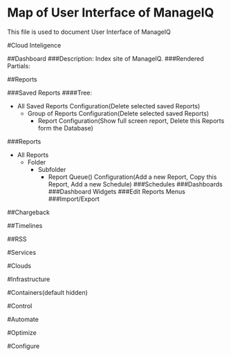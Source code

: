 # Map of User Interface of ManageIQ
This file is used to document User Interface of ManageIQ

#Cloud Inteligence

##Dashboard
###Description:
Index site of ManageIQ.
###Rendered Partials:

##Reports

###Saved Reports
####Tree:
- All Saved Reports
  Configuration(Delete selected saved Reports)
    - Group of Reports
    Configuration(Delete selected saved Reports)
      - Report
        Configuration(Show full screen report, Delete this Reports form the Database)

###Reports
- All Reports
  - Folder
    - Subfolder
      - Report Queue() Configuration(Add a new Report, Copy this Report, Add a new Schedule)
###Schedules
###Dashboards
###Dashboard Widgets
###Edit Reports Menus
###Import/Export

##Chargeback

##Timelines

##RSS

#Services

#Clouds

#Infrastructure

#Containers(default hidden)

#Control

#Automate

#Optimize

#Configure
